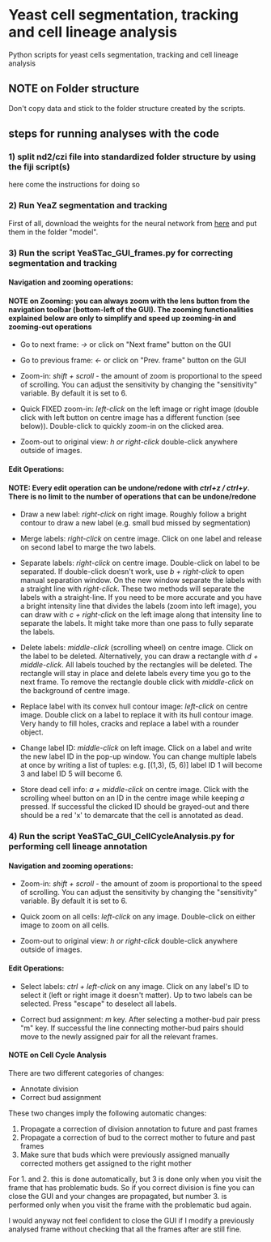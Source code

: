 # Yeast cell segmentation, tracking and cell lineage analysis
Python scripts for yeast cells segmentation, tracking and cell lineage analysis

## NOTE on Folder structure

Don't copy data and stick to the folder structure created by the scripts.

## steps for running analyses with the code
### 1) split nd2/czi file into standardized folder structure by using the fiji script(s)
here come the instructions for doing so

### 2) Run YeaZ segmentation and tracking

First of all, download the weights for the neural network from [here](https://drive.google.com/file/d/1CO7uF-werl9y8s3Fel0cVjRHCdXRf2Ly/view?usp=sharing) and put them in the folder "model".

### 3) Run the script YeaSTac_GUI_frames.py for correcting segmentation and tracking

#### Navigation and zooming operations:

#### NOTE on Zooming: you can always zoom with the lens button from the navigation toolbar (bottom-left of the GUI). The zooming functionalities explained below are only to simplify and speed up zooming-in and zooming-out operations

- Go to next frame: *&rarr;* or click on "Next frame" button on the GUI
- Go to previous frame: *&larr;* or click on "Prev. frame" button on the GUI

- Zoom-in: *shift + scroll* - the amount of zoom is proportional to the speed of scrolling. You can adjust the sensitivity by changing the "sensitivity" variable. By default it is set to 6.

- Quick FIXED zoom-in: *left-click* on the left image or right image (double click with left button on centre image has a different function (see below)). Double-click to quickly zoom-in on the clicked area.

- Zoom-out to original view: *h or right-click* double-click anywhere outside of images.

#### Edit Operations:

#### NOTE: Every edit operation can be undone/redone with *ctrl+z / ctrl+y*. There is no limit to the number of operations that can be undone/redone

- Draw a new label: *right-click* on right image. Roughly follow a bright contour to draw a new label (e.g. small bud missed by segmentation)

- Merge labels: *right-click* on centre image. Click on one label and release on second label to marge the two labels.

- Separate labels: *right-click* on centre image. Double-click on label to be separated. If double-click doesn't work, use *b + right-click* to open manual separation window. On the new window separate the labels with a straight line with *right-click*. These two methods will separate the labels with a straight-line. If you need to be more accurate and you have a bright intensity line that divides the labels (zoom into left image), you can draw with *c + right-click* on the left image along that intensity line to separate the labels. It might take more than one pass to fully separate the labels.

- Delete labels: *middle-click* (scrolling wheel) on centre image. Click on the label to be deleted. Alternatively, you can draw a rectangle with *d + middle-click*. All labels touched by the rectangles will be deleted. The rectangle will stay in place and delete labels every time you go to the next frame. To remove the rectangle double click with *middle-click* on the background of centre image.

- Replace label with its convex hull contour image: *left-click* on centre image. Double click on a label to replace it with its hull contour image. Very handy to fill holes, cracks and replace a label with a rounder object.

- Change label ID: *middle-click* on left image. Click on a label and write the new label ID in the pop-up window. You can change multiple labels at once by writing a list of tuples:
e.g. [(1,3), (5, 6)] label ID 1 will become 3 and label ID 5 will become 6.

- Store dead cell info: *a + middle-click* on centre image. Click with the scrolling wheel button on an ID in the centre image while keeping *a* pressed. If successful the clicked ID should be grayed-out and there should be a red 'x' to demarcate that the cell is annotated as dead.


### 4) Run the script YeaSTaC_GUI_CellCycleAnalysis.py for performing cell lineage annotation

#### Navigation and zooming operations:

- Zoom-in: *shift + scroll* - the amount of zoom is proportional to the speed of scrolling. You can adjust the sensitivity by changing the "sensitivity" variable. By default it is set to 6.

- Quick zoom on all cells: *left-click* on any image. Double-click on either image to zoom on all cells.

- Zoom-out to original view: *h or right-click* double-click anywhere outside of images.

#### Edit Operations:

- Select labels: *ctrl + left-click* on any image. Click on any label's ID to select it (left or right image it doesn't matter). Up to two labels can be selected. Press "escape" to deselect all labels.

- Correct bud assignment: *m* key. After selecting a mother-bud pair press "m" key. If successful the line connecting mother-bud pairs should move to the newly assigned pair for all the relevant frames.

#### NOTE on Cell Cycle Analysis

There are two different categories of changes:
- Annotate division
- Correct bud assignment

These two changes imply the following automatic changes:

1. Propagate a correction of division annotation to future and past frames
2. Propagate a correction of bud to the correct mother to future and past frames
3. Make sure that buds which were previously assigned manually corrected mothers get assigned to the right mother

For 1. and 2. this is done automatically, but 3 is done only when you visit the frame that has problematic buds. So if you correct division is fine you can close the GUI and your changes are propagated, but number 3. is performed only when you visit the frame with the problematic bud again.

I would anyway not feel confident to close the GUI if I modify a previously analysed frame without checking that all the frames after are still fine.
